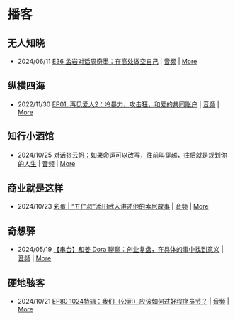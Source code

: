 # 播客

## 无人知晓
- 2024/06/11 [E36 孟岩对话周奇墨：在高处做空自己](https://www.xiaoyuzhoufm.com/episode/6667f31dc26e396a36eefe25) | [音频](https://dts-api.xiaoyuzhoufm.com/track/611719d3cb0b82e1df0ad29e/6667f31dc26e396a36eefe25/media.xyzcdn.net/ljJYPINg_uUnMMt8WMuIsiU41BZt.m4a) | [More](channels/%E6%97%A0%E4%BA%BA%E7%9F%A5%E6%99%93.md)

## 纵横四海
- 2022/11/30 [EP01. 再见爱人2：冷暴力，攻击狂，和爱的共同账户](https://www.ximalaya.com/sound/592716797) | [音频](https://aod.cos.tx.xmcdn.com/storages/26c6-audiofreehighqps/E9/4E/GKwRIUEHXOodAq7-QQHYdhCw-aacv2-48K.m4a) | [More](channels/%E7%BA%B5%E6%A8%AA%E5%9B%9B%E6%B5%B7.md)

## 知行小酒馆
- 2024/10/25 [对话张云帆：如果命运可以改写，往前叫穿越，往后就是规划你的人生](https://www.xiaoyuzhoufm.com/episode/671b521ceb46cd6655a82f9b) | [音频](https://dts-api.xiaoyuzhoufm.com/track/6013f9f58e2f7ee375cf4216/671b521ceb46cd6655a82f9b/media.xyzcdn.net/lp8ES515sWKG1M-sQgNK7pBFqZX2.m4a) | [More](channels/%E7%9F%A5%E8%A1%8C%E5%B0%8F%E9%85%92%E9%A6%86.md)

## 商业就是这样
- 2024/10/23 [彩蛋 | “五仁叔”添田武人讲述他的索尼故事](https://www.ximalaya.com/sound/767836685) | [音频](https://aod.cos.tx.xmcdn.com/storages/96f9-audiofreehighqps/A1/AC/GKwRIJEK7n3hALm9ZQMjWlWw.m4a) | [More](channels/%E5%95%86%E4%B8%9A%E5%B0%B1%E6%98%AF%E8%BF%99%E6%A0%B7.md)

## 奇想驿
- 2024/05/19 [【串台】和姜 Dora 聊聊：创业复盘，在具体的事中找到意义](https://www.xiaoyuzhoufm.com/episode/664962d382b428eafd844366) | [音频](https://dts-api.xiaoyuzhoufm.com/track/6034daea97755b8fc9c66480/664962d382b428eafd844366/media.xyzcdn.net/llloyy2KoUURla1cgosxmkenwwHw.m4a) | [More](channels/%E5%A5%87%E6%83%B3%E9%A9%BF.md)

## 硬地骇客
- 2024/10/21 [EP80 1024特辑：我们（公司）应该如何过好程序员节？](https://www.xiaoyuzhoufm.com/episode/67166835db2cf82757e38127) | [音频](https://dts-api.xiaoyuzhoufm.com/track/640ee2438be5d40013fe4a87/67166835db2cf82757e38127/media.xyzcdn.net/lkAUTPra4N0svNYdabJP_Ng3SRE_.m4a) | [More](channels/%E7%A1%AC%E5%9C%B0%E9%AA%87%E5%AE%A2.md)

